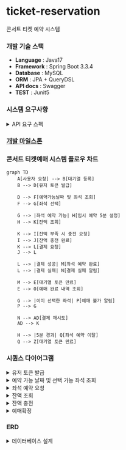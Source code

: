 # ticket-reservation
 콘서트 티켓 예약 시스템

### 개발 기술 스택
- **Language** : Java17
- **Framework** : Spring Boot 3.3.4
- **Database** : MySQL
- **ORM** : JPA + QueryDSL
- **API docs** : Swagger
- **TEST** : Junit5


### 시스템 요구사항
<details>
  <summary>API 요구 스펙</summary>

**1️⃣ `주요`유저 대기열 토큰 기능**

- 서비스를 이용할 토큰을 발급받는 API를 작성합니다.
- 토큰은 유저의 UUID 와 해당 유저의 대기열을 관리할 수 있는 정보 ( 대기 순서 or 잔여 시간 등 ) 를 포함합니다.
- 이후 모든 API 는 위 토큰을 이용해 대기열 검증을 통과해야 이용 가능합니다.

> 기본적으로 폴링으로 본인의 대기열을 확인한다고 가정하며, 다른 방안 또한 고려해보고 구현해 볼 수 있습니다.
>

**2️⃣ `기본` 예약 가능 날짜 / 좌석 API**

- 예약가능한 날짜와 해당 날짜의 좌석을 조회하는 API 를 각각 작성합니다.
- 예약 가능한 날짜 목록을 조회할 수 있습니다.
- 날짜 정보를 입력받아 예약가능한 좌석정보를 조회할 수 있습니다.

> 좌석 정보는 1 ~ 50 까지의 좌석번호로 관리됩니다.
>

3️⃣ **`주요` 좌석 예약 요청 API**

- 좌석 예약과 동시에 해당 좌석은 그 유저에게 약 5분간 임시 배정됩니다. ( 시간은 정책에 따라 자율적으로 정의합니다. )
- 날짜와 좌석 정보를 입력받아 좌석을 예약 처리하는 API 를 작성합니다.
- 만약 배정 시간 내에 결제가 완료되지 않는다면 좌석에 대한 임시 배정은 해제되어야 하며 임시배정 상태의 좌석에 대해 다른 사용자는 예약할 수 없어야 한다.

4️⃣ **`기본`**  **잔액 충전 / 조회 API**

- 결제에 사용될 금액을 API 를 통해 충전하는 API 를 작성합니다.
- 사용자 식별자 및 충전할 금액을 받아 잔액을 충전합니다.
- 사용자 식별자를 통해 해당 사용자의 잔액을 조회합니다.

5️⃣ **`주요` 결제 API**

- 결제 처리하고 결제 내역을 생성하는 API 를 작성합니다.
- 결제가 완료되면 해당 좌석의 소유권을 유저에게 배정하고 대기열 토큰을 만료시킵니다.
</details>

### [개발 마일스톤](https://github.com/users/maiorem/projects/2)

### 콘서트 티켓예매 시스템 플로우 차트
```mermaid
graph TD
    A[사용자 요청] --> B[대기열 등록]
    B --> D[유저 토큰 발급]
    
    D --> F[예약가능날짜 및 좌석 조회]
    F --> G[좌석 선택]
    
    G --> |좌석 예약 가능| H[임시 예약 5분 설정]
    H --> K[잔액 조회]
    
    K --> I[잔액 부족 시 충전 요청]
    I --> J[잔액 충전 완료]
    K --> L[결제 요청]
    J --> L
    
    L --> |결제 성공| M[좌석 예약 완료]
    L --> |결제 실패| N[결제 실패 알림]
    
    M --> E[대기열 토큰 만료]
    E --> O[예매 완료 내역 조회]
    
    G --> |이미 선택한 좌석| P[예매 불가 알림]
    P --> G
    
    N --> AD[결제 재시도]
    AD --> K

    H --> |5분 경과| Q[좌석 예약 이탈]
    Q --> Z[대기열 토큰 만료]
```


### 시퀀스 다이어그램 

<details>
  <summary>유저 토큰 발급</summary>

```mermaid
sequenceDiagram
    actor  User
    participant 유저토큰발급API
    participant Service
    participant DB

    %% 대기열 등록
    User->>유저토큰발급API: 유저 토큰 발급 요청
    유저토큰발급API->>Service: 사용자 정보 조회
    Service->>DB: 사용자 정보 조회
    DB-->>Service: 사용자 정보 반환
    
    Service->>DB: 토큰 및 대기열 순서 조회
    DB-->>Service: 토큰 및 대기열 순서 정보 반환
    Service-->>유저토큰발급API: 토큰 및 대기열 순서 정보 반환
    alt 기존토큰 존재하지 않으면
        유저토큰발급API->>Service:토큰 및 대기열 생성
        Service->>DB:토큰 및 대기열 생성
        DB-->>Service:토큰 및 대기열 순서 반환
        Service-->>유저토큰발급API:토큰 및 대기열 순서 반환
    end
    
    alt 대기가 종료됨
        유저토큰발급API->>Service: 유저 토큰 생성
        Service->>DB: 유저 토큰 생성
        DB-->>Service: 유저 토큰 발급 완료
        Service-->>유저토큰발급API: 유저 토큰 반환
        유저토큰발급API-->>User: 유저 토큰 반환
    end
```
</details>

<details>
  <summary>예약 가능 날짜 및 선택 가능 좌석 조회</summary>

```mermaid
sequenceDiagram
    actor User
    participant 예약가능날짜조회 API
    participant Service
    participant DB

    User->>예약가능날짜조회 API: 예약 가능 날짜 및 좌석 요청
    예약가능날짜조회 API->>Service: 콘서트 정보 조회
    Service->>DB: 콘서트 정보 조회 요청
    DB -->> Service:콘서트 정보 반환

    Service->>DB: 예약 가능 날짜 조회
    DB-->>Service: 예약 가능 날짜 반환
    Service->>DB: 날짜에 해당하는 예약가능좌석 요청
    DB-->>Service: 예약 가능 좌석 반환
    Service-->예약가능날짜조회 API:예약가능 날짜 및 좌석 정보 반환
    예약가능날짜조회 API-->>User: 예약 가능 날짜 및 좌석 정보 반환

```
</details>

<details>
  <summary>좌석 예약 요청</summary>

```mermaid
sequenceDiagram
    actor User
    participant 좌석예약API
    participant Service
    participant DB

    User->>좌석예약API: 선택한 날짜 및 좌석으로 예약 요청
    좌석예약API->>Service:예약 요청
    Service->>DB: 예약 시간 및 좌석 상태 업데이트
    DB-->>Service: 예약 시간 및 좌석 상태 반환
    Service-->>좌석예약API: 임시 예약 완료
    좌석예약API->>User: 임시 예약 완료 응답

```
</details>

<details>
  <summary>잔액 조회</summary>

```mermaid
sequenceDiagram
    actor User
    participant 잔액 조회 API
    participant Service
    participant DB

    %% 잔액 조회
    User->>잔액 조회 API: 결제 가능 금액 조회 요청
    잔액 조회 API->>Service: 사용자 잔액 조회
    Service->>DB: 잔액 정보 요청
    DB-->>Service: 잔액 정보 반환
    Service-->>잔액 조회 API: 잔액 정보 반환
    잔액 조회 API-->>User: 결제 가능 금액 반환

```
</details>

<details>
  <summary>잔액 충전</summary>

```mermaid
sequenceDiagram
    actor User
    participant 잔액충전API
    participant Service
    participant DB

    User->>잔액충전API: 잔액 충전 요청
    잔액충전API->>Service: 사용자 잔액 업데이트
    Service->>DB: 사용자 잔액 업데이트
    DB-->>Service: 업데이트 내역 반환
    Service-->>잔액충전API: 충전 내역 확인
    잔액충전API-->>User: 충전 내역 확인

```
</details>

<details>
  <summary>예매확정</summary>

```mermaid
sequenceDiagram
    actor User
    participant 예매확정API
    participant Service
    participant DB

    User->>예매확정API: 예매확정 처리 요청
    예매확정API->>Service: 예매 확정 정보 생성
    Service->>DB: 예매 확정 정보 생성
    DB-->>Service: 예매 정보 반환
    Service->>DB: 토큰 만료 업데이트 요청
    DB-->>Service: 토큰 상태 반환
    Service-->>예매확정API: 예매 정보 반환
    예매확정API-->>User: 예매 정보 반환

```
</details>



### ERD
<details>
  <summary>데이터베이스 설계</summary>

```mermaid
erDiagram
    User {
        INT user_id PK
        STRING uuid
        STRING username
        DECIMAL charge_amount
        DATETIME created_at
        DATETIME updated_at
    }

    UserToken {
        INT token_id PK
        INT user_id FK
        STRING uuid
        BOOLEAN is_active
        DATETIME token_expiry
        DATETIME created_at
        DATETIME updated_at
    }

    Concert {
        INT concert_id PK
        STRING concert_name
        STRING location
        INT total_seats
        INT run_time
        DATETIME created_at
        DATETIME updated_at
    }

    ConcertDate {
        INT concert_date_id PK
        INT concert_id FK
        DATETIME concert_date
        INT available_seats
    }

    Seat {
        INT seat_id PK 
        INT concert__id FK 
        INT concert_date_id FK
        STRING seat_number
        STRING status
        DECIMAL ticket_price  
        DATETIME reservated_date
        DATETIME created_at
        DATETIME updated_at
    }

    Queue {
        INT queue_id PK
        INT user_id FK
        INT sequence
        STRING status
        DATETIME created_at
        DATETIME deleted_at
    }
    
    Reservation {
        INT reservation_id PK
        INT user_id FK
        INT concert_id FK
        INT seat_id FK
        STRING reservation_status
        DATETIME reservation_date
        DATETIME created_at
        DATETIME updated_at
    }

    Payment {
        INT payment_id PK
        INT user_id FK
        INT concert_id FK
        DECIMAL amount
        DATETIME payment_date
        STRING payment_status
        DATETIME created_at
        DATETIME updated_at
    }


    User ||--o| UserToken : ""
    User ||--o{ Payment : ""
    User ||--o| Queue : ""
    User ||--o{ Reservation : ""
    Concert ||--o{ ConcertDate : ""
    Concert ||--o{ Seat : ""
    Concert ||--o{ Reservation : ""
    Seat ||--o{ Reservation : ""
    ConcertDate ||--o{ Seat : "" 
    Concert ||--o{ Payment : ""

``` 

#### User : 사용자 테이블
- uuid 사용자 식별키
- username 사용자 이름
- charge_amount 잔액

#### UserToken : 유저 토큰 테이블
- uuid 사용자 식별키
- is_active 토큰 활성화 여부
- token_expiry 토큰 만료 시간

#### Concert : 콘서트 테이블
- concert_name 공연명
- location 공연장소
- total_seat 전체 좌석 수
- run_time 런타임

#### ConcertDate : 콘서트날짜 테이블
- concert_date 날짜
- available_seats 남은 좌석 수

#### Seat : 좌석 테이블
- seat_number 좌석번호
- status 좌석 예약 상태
- ticket_price 티켓 가격
- reservated_date 예약일시

#### Queue : 대기열 테이블
- sequence 순서
- status 상태

#### Reservation : 예약 테이블
- reservation_status 예약 상태
- reservation_date 예약일시

#### Payment : 결제 테이블
- amount 결제금액
- payment_status 결제 상태
- payment_date 결제일시


</details>

